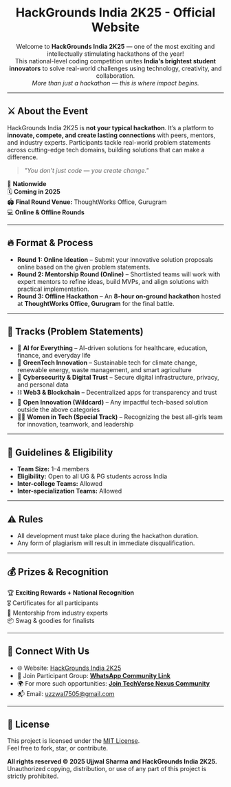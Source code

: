 <h1 align="center"> HackGrounds India 2K25 - Official Website </h1> 

<p align="center">
  Welcome to <strong>HackGrounds India 2K25</strong> — one of the most exciting and intellectually stimulating hackathons of the year! <br />
  This national-level coding competition unites <strong>India's brightest student innovators</strong> to solve real-world challenges using technology, creativity, and collaboration. <br />
  <em>More than just a hackathon — this is where impact begins.</em>
</p>

---

## ⚔️ About the Event

HackGrounds India 2K25 is **not your typical hackathon**. It’s a platform to **innovate, compete, and create lasting connections** with peers, mentors, and industry experts. Participants tackle real-world problem statements across cutting-edge tech domains, building solutions that can make a difference.

> _"You don’t just code — you create change."_

📍 **Nationwide**  
🗓️ **Coming in 2025**  
🏟️ **Final Round Venue:** ThoughtWorks Office, Gurugram  
💻 **Online & Offline Rounds**

---

## 🔥 Format & Process

- **Round 1: Online Ideation** – Submit your innovative solution proposals online based on the given problem statements.  
- **Round 2: Mentorship Round (Online)** – Shortlisted teams will work with expert mentors to refine ideas, build MVPs, and align solutions with practical implementation.  
- **Round 3: Offline Hackathon** – An **8-hour on-ground hackathon** hosted at **ThoughtWorks Office, Gurugram** for the final battle.

---

## 🧩 Tracks (Problem Statements)

- 🤖 **AI for Everything** – AI-driven solutions for healthcare, education, finance, and everyday life  
- 🌱 **GreenTech Innovation** – Sustainable tech for climate change, renewable energy, waste management, and smart agriculture  
- 🔐 **Cybersecurity & Digital Trust** – Secure digital infrastructure, privacy, and personal data  
- ⛓️ **Web3 & Blockchain** – Decentralized apps for transparency and trust  
- 🎯 **Open Innovation (Wildcard)** – Any impactful tech-based solution outside the above categories  
- 👩‍💻 **Women in Tech (Special Track)** – Recognizing the best all-girls team for innovation, teamwork, and leadership

---

## 📜 Guidelines & Eligibility

- **Team Size:** 1–4 members  
- **Eligibility:** Open to all UG & PG students across India  
- **Inter-college Teams:** Allowed  
- **Inter-specialization Teams:** Allowed  

---

## ⚠️ Rules

- All development must take place during the hackathon duration.  
- Any form of plagiarism will result in immediate disqualification.  

---

## 💰 Prizes & Recognition

🏆 **Exciting Rewards + National Recognition**  
🎖️ Certificates for all participants  
🤝 Mentorship from industry experts  
📦 Swag & goodies for finalists  

---

## 📲 Connect With Us

- 🌐 Website: [HackGrounds India 2K25](https://hackgrounds2k25.vercel.app/) <!-- Update with your actual link -->
- 💬 Join Participant Group: **[WhatsApp Community Link](#)** <!-- Replace # with actual link -->
- 🌍 For more such opportunities: **[Join TechVerse Nexus Community](#)** <!-- Replace # with actual link -->
- 📬 Email: [uzzwal7505@gmail.com](mailto:uzzwal7505@gmail.com)

---

## 📄 License

This project is licensed under the [MIT License](LICENSE).  
Feel free to fork, star, or contribute.

**All rights reserved © 2025 Ujjwal Sharma and HackGrounds India 2K25.**  
Unauthorized copying, distribution, or use of any part of this project is strictly prohibited.
